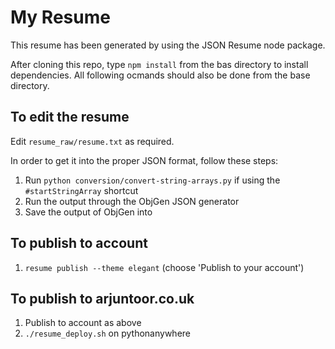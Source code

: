 # My Resume

This resume has been generated by using the JSON Resume node package.

After cloning this repo, type `npm install` from the bas directory to install dependencies.  All following ocmands should also be done from the base directory.

## To edit the resume

Edit `resume_raw/resume.txt` as required.

In order to get it into the proper JSON format, follow these steps:

1. Run `python conversion/convert-string-arrays.py` if using the `#startStringArray` shortcut
1. Run the output through the ObjGen JSON generator
1. Save the output of ObjGen into

## To publish to account

1. `resume publish --theme elegant`  (choose 'Publish to your account')


## To publish to arjuntoor.co.uk

1. Publish to account as above
1. `./resume_deploy.sh` on pythonanywhere

